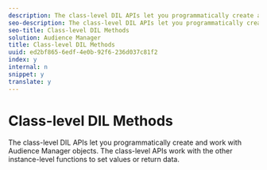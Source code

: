 ```yaml
---
description: The class-level DIL APIs let you programmatically create and work with Audience Manager objects. The class-level APIs work with the other instance-level functions to set values or return data.
seo-description: The class-level DIL APIs let you programmatically create and work with Audience Manager objects. The class-level APIs work with the other instance-level functions to set values or return data.
seo-title: Class-level DIL Methods
solution: Audience Manager
title: Class-level DIL Methods
uuid: ed2bf865-6edf-4e0b-92f6-236d037c81f2
index: y
internal: n
snippet: y
translate: y
---
```


# Class-level DIL Methods

The class-level DIL APIs let you programmatically create and work with Audience Manager objects. The class-level APIs work with the other instance-level functions to set values or return data.

<!-- c_dil_overview.xml -->

